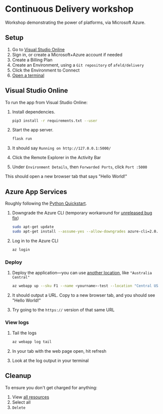 # Continuous Delivery workshop

Workshop demonstrating the power of platforms, via Microsoft Azure.

## Setup

1. Go to [Visual Studio Online](https://online.visualstudio.com/environments)
1. Sign in, or create a Microsoft+Azure account if needed
1. Create a Billing Plan
1. Create an Environment, using a `Git repository` of `afeld/delivery`
1. Click the Environment to Connect
1. [Open a terminal](https://code.visualstudio.com/docs/editor/integrated-terminal)

## Visual Studio Online

To run the app from Visual Studio Online:

1. Install dependencies.

   ```sh
   pip3 install -r requirements.txt --user
   ```

1. Start the app server.

   ```sh
   flask run
   ```

1. It should say `Running on http://127.0.0.1:5000/`
1. Click the Remote Explorer in the Activity Bar
1. Under `Environment Details`, then `Forwarded Ports`, click `Port :5000`

This should open a new browser tab that says "Hello World!"

## Azure App Services

Roughly following the [Python Quickstart](https://docs.microsoft.com/en-us/azure/app-service/containers/quickstart-python).

1. Downgrade the Azure CLI (temporary workaround for [unreleased bug fix](https://github.com/Azure/azure-cli/issues/11221))

   ```sh
   sudo apt-get update
   sudo apt-get install --assume-yes --allow-downgrades azure-cli=2.0.75-1~stretch
   ```

1. Log in to the Azure CLI

   ```sh
   az login
   ```

### Deploy

1. Deploy the application—you can use [another location](https://azure.microsoft.com/en-us/global-infrastructure/locations/), like `"Australia Central"`

   ```sh
   az webapp up --sku F1 --name <yourname>-test --location "Central US"
   ```

1. It should output a URL. Copy to a new browser tab, and you should see "Hello World!"
1. Try going to the `https://` version of that same URL

### View logs

1. Tail the logs

   ```sh
   az webapp log tail
   ```

1. In your tab with the web page open, hit refresh
1. Look at the log output in your terminal

## Cleanup

To ensure you don't get charged for anything:

1. View [all resources](https://portal.azure.com/#blade/HubsExtension/BrowseAll)
1. Select all
1. `Delete`
